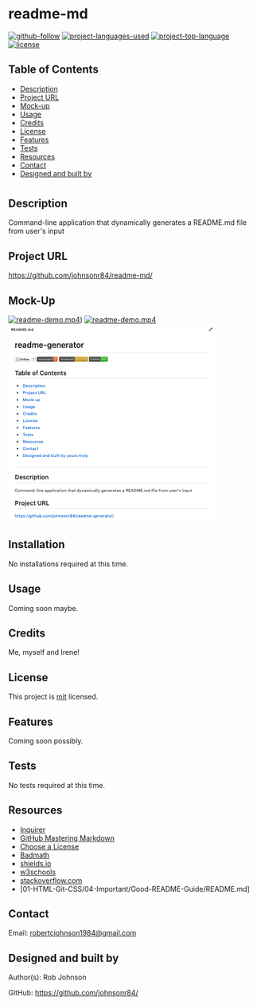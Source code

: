 
  # readme-md 

  [![github-follow](https://img.shields.io/github/followers/johnsonr84?label=Follow&logoColor=lightgrey&style=social)](https://github.com/johnsonr84)
  [![project-languages-used](https://img.shields.io/github/languages/count/johnsonr84/readme-md?color=orange)](https://github.com/johnsonr84/readme-md)
  [![project-top-language](https://img.shields.io/github/languages/top/johnsonr84/readme-md?color=yellow)](https://github.com/johnsonr84/readme-md)
  [![license](https://img.shields.io/badge/license-mit-brightgreen.svg)](https://choosealicense.com/licenses/mit/)

  ## Table of Contents 
  * [Description](#Description)
  * [Project URL](#Project-URL)
  * [Mock-up](#Mock-up)
  * [Usage](#Usage)
  * [Credits](#Credits)
  * [License](#License)
  * [Features](#Features)
  * [Tests](#Tests)
  * [Resources](#Resources)
  * [Contact](#Contact)
  * [Designed and built by](#Designed-and-built-by)
  #
  
  ## Description 
  Command-line application that dynamically generates a README.md file from user's input 

  ## Project URL
  https://github.com/johnsonr84/readme-md/ 

  ## Mock-Up
   [![readme-demo.mp4](https://drive.google.com/file/d/1pck591s61CiY5xHugS4O-X-CgG4XLF1x/view)](https://drive.google.com/file/d/1pck591s61CiY5xHugS4O-X-CgG4XLF1x/view)) 
  [![readme-demo.mp4](https://drive.google.com/file/d/1pck591s61CiY5xHugS4O-X-CgG4XLF1x/view)](https://drive.google.com/file/d/1pck591s61CiY5xHugS4O-X-CgG4XLF1x/view)
  ![readme-generator demo png](./images/screen-shot_1.png)

  ## Installation 
  No installations required at this time. 

  ## Usage 
  Coming soon maybe. 

  ## Credits 
  Me, myself and Irene! 

  ## License 
  This project is [mit](https://choosealicense.com/licenses/mit/) licensed.

  ## Features
  Coming soon possibly. 

  ## Tests
  No tests required at this time. 

  ## Resources
    

  * [Inquirer](https://www.npmjs.com/package/inquirer) 
  * [GitHub Mastering Markdown](https://guides.github.com/features/mastering-markdown/)
  * [Choose a License](https://choosealicense.com/)
  * [Badmath](https://img.shields.io/github/languages/top/nielsenjared/badmath)
  * [shields.io](https://shields.io/)
  * [w3schools](https://www.w3schools.com/)
  * [stackoverflow.com](https://stackoverflow.com/)
  * [01-HTML-Git-CSS/04-Important/Good-README-Guide/README.md]

  ## Contact
  Email: robertcjohnson1984@gmail.com 

  ## Designed and built by
  Author(s): Rob Johnson  

  GitHub: https://github.com/johnsonr84/ 

  